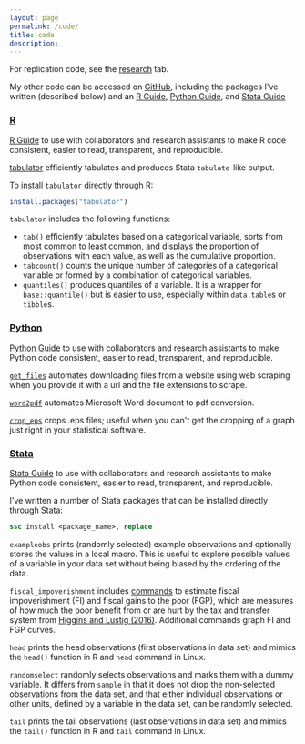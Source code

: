 ```yaml
---
layout: page
permalink: /code/
title: code
description: 
---
```


For replication code, see the [research](../research/) tab.

My other code can be accessed on [GitHub](https://github.com/skhiggins/), including the packages I've written (described below) and an [R Guide](https://github.com/skhiggins/R_guide), [Python Guide](https://github.com/skhiggins/Python_guide), and [Stata Guide](https://github.com/skhiggins/Stata_guide)

### [R](https://github.com/skhiggins/tabulator)

[R Guide](https://github.com/skhiggins/R_guide) to use with collaborators and research assistants to make R code consistent, easier to read, transparent, and reproducible.

[tabulator](https://github.com/skhiggins/tabulator) efficiently tabulates and produces Stata `tabulate`-like output. 

To install `tabulator` directly through R:
```r 
install.packages("tabulator")
```

`tabulator` includes the following functions:
- `tab()` efficiently tabulates based on a categorical variable, sorts from most common to least common, and displays the proportion of observations with each value, as well as the cumulative proportion.
- `tabcount()` counts the unique number of categories of a categorical variable or formed by a combination of categorical variables.
- `quantiles()` produces quantiles of a variable. It is a wrapper for `base::quantile()` but is easier to use, especially within `data.table`s or `tibble`s.

### [Python](https://github.com/skhiggins/PythonTools/)

[Python Guide](https://github.com/skhiggins/Python_guide) to use with collaborators and research assistants to make Python code consistent, easier to read, transparent, and reproducible.

[`get_files`](https://github.com/skhiggins/PythonTools/blob/master/crop_eps.py) automates downloading files from a website using web scraping when you provide it with a url and the file extensions to scrape.

[`word2pdf`](https://github.com/skhiggins/PythonTools/blob/master/word2pdf.py) automates Microsoft Word document to pdf conversion.

[`crop_eps`](https://github.com/skhiggins/PythonTools/blob/master/crop_eps.py) crops .eps files; useful when you can't get the cropping of a graph just right in your statistical software.

### [Stata](https://github.com/skhiggins/StataTools)

[Stata Guide](https://github.com/skhiggins/Stata_guide) to use with collaborators and research assistants to make Python code consistent, easier to read, transparent, and reproducible.

I've written a number of Stata packages that can be installed directly through Stata:
```stata
ssc install <package_name>, replace
```

<!---
`ceq` is a [suite of commands](https://github.com/skhiggins/CEQStataPackage) to estimate fiscal incidence following the [Commitment to Equity](https://commitmentoequity.org/) framework.
--->

`exampleobs` prints (randomly selected) example observations and optionally stores the values in a local macro. This is useful to explore possible values of a variable in your data set without being biased by the ordering of the data.

`fiscal_impoverishment` includes [commands](https://github.com/skhiggins/fiscal_impoverishment) to estimate fiscal impoverishment (FI) and fiscal gains to the poor (FGP), which are measures of how much the poor benefit from or are hurt by the tax and transfer system from [Higgins and Lustig (2016)](https://www.sciencedirect.com/science/article/pii/S0304387816300220). Additional commands graph FI and FGP curves. 

`head` prints the head observations (first observations in data set) and mimics the `head()` function in R and `head` command in Linux.

`randomselect` randomly selects observations and marks them with a dummy variable. It differs from `sample` in that it does not drop the non-selected observations from the data set, and that either individual observations or other units, defined by a variable in the data set, can be randomly selected.

`tail` prints the tail observations (last observations in data set) and mimics the `tail()` function in R and `tail` command in Linux.
​
